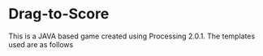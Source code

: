 Drag-to-Score
=============

This is a JAVA based game created using Processing 2.0.1. The templates used are as follows
